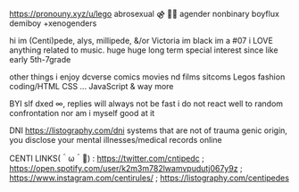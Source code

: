 https://pronouny.xyz/u/lego abrosexual ⚣ 🏳️‍⚧️ agender nonbinary boyflux demiboy +xenogenders

hi im (Centi)pede, alys, millipede, &/or Victoria im black im a #07 i LOVE anything related to music. huge huge long term special interest since like early 5th-7grade

other things i enjoy dcverse comics movies nd films sitcoms Legos fashion coding/HTML CSS ... JavaScript & way more

BYI slf dxed ∞, replies will always not be fast i do not react well to random confrontation nor am i myself good at it

DNI https://listography.com/dni systems that are not of trauma genic origin, you disclose your mental illnesses/medical records online

CENTI LINKS(＾ω＾🎀) : https://twitter.com/cntipedc ; https://open.spotify.com/user/k2m3m782lwamvpudutj067y9z ; https://www.instagram.com/centirules/ ; https://listography.com/centipedes
